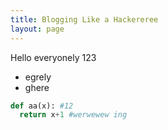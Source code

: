 ```yaml
---
title: Blogging Like a Hackereree
layout: page
---
```


Hello everyonely 123

+ egrely
+ ghere

~~~ python
def aa(x): #12
  return x+1 #werwewew ing
~~~
